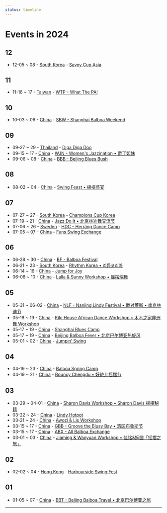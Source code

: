```yaml
---
status: timeline
---
```


# Events in 2024
## 12

- 12-05 ~ 08 - [South Korea](2024/ko_KR/index.md) - [Savoy Cup Asia](2024/ko_KR/savoy-cup-asia.md)

## 11

- 11-16 ~ 17 - [Taiwan](2024/zh_TW/index.md) - [WTP - What The PA!](2024/zh_TW/what-the-pa.md)

## 10

- 10-03 ~ 06 - [China](2024/zh_CN/index.md) - [SBW - Shanghai Balboa Weekend](2024/zh_CN/shanghai-balboa-weekend.md)

## 09

- 09-27 ~ 29 - [Thailand](2024/th_TH/index.md) - [Diga Diga Doo](2024/th_TH/diga-diga-doo.md)
- 09-15 ~ 17 - [China](2024/zh_CN/index.md) - [WJN - Women's Jazzination • 爵了姐妹](2024/zh_CN/womens-jazzination.md)
- 09-06 ~ 08 - [China](2024/zh_CN/index.md) - [BBB - Beijing Blues Bush](2024/zh_CN/beijing-blues-bush.md)

## 08

- 08-02 ~ 04 - [China](2024/zh_CN/index.md) - [Swing Feast • 摇摆盛宴](2024/zh_CN/swing-feast.md)

## 07

- 07-27 ~ 27 - [South Korea](2024/ko_KR/index.md) - [Champions Cup Korea](2024/ko_KR/champions-cup-korea.md)
- 07-19 ~ 21 - [China](2024/zh_CN/index.md) - [Jazz Do It • 北京林迪舞交流节](2024/zh_CN/jazz-do-it.md)
- 07-06 ~ 26 - [Sweden](2024/sv_SE/index.md) - [HDC - Herräng Dance Camp](2024/sv_SE/herrang-dance-camp.md)
- 07-05 ~ 07 - [China](2024/zh_CN/index.md) - [Funs Swing Exchange](2024/zh_CN/funs-swing-exchange.md)

## 06

- 06-28 ~ 30 - [China](2024/zh_CN/index.md) - [BF - Balboa Festival](2024/zh_CN/balboa-festival.md)
- 06-21 ~ 23 - [South Korea](2024/ko_KR/index.md) - [Rhythm Korea • 리듬코리아](2024/ko_KR/rhythm-korea.md)
- 06-14 ~ 16 - [China](2024/zh_CN/index.md) - [Jump for Joy](2024/zh_CN/jump-for-joy.md)
- 06-08 ~ 10 - [China](2024/zh_CN/index.md) - [Lalla & Sunny Workshop • 摇摆端舞](2024/zh_CN/dali-lalla-n-sunny-workshop.md)

## 05

- 05-31 ~ 06-02 - [China](2024/zh_CN/index.md) - [NLF - Nanjing Lindy Festival • 爵对莱斯 • 南京林迪节](2024/zh_CN/nanjing-lindy-festival.md)
- 05-18 ~ 19 - [China](2024/zh_CN/index.md) - [Kiki House African Dance Workshop • 木木之家非洲舞 Workshop](2024/zh_CN/xiamen-kiki-house-african-dance-workshop.md)
- 05-17 ~ 19 - [China](2024/zh_CN/index.md) - [Shanghai Blues Camp](2024/zh_CN/shanghai-blues-camp.md)
- 05-17 ~ 19 - [China](2024/zh_CN/index.md) - [Beijing Balboa Fever • 北京巴尔博亚热旋风](2024/zh_CN/beijing-balboa-fever.md)
- 05-01 ~ 02 - [China](2024/zh_CN/index.md) - [Jumpin’ Swing](2024/zh_CN/jumping-swing.md)

## 04

- 04-19 ~ 23 - [China](2024/zh_CN/index.md) - [Balboa Spring Camp](2024/zh_CN/balboa-spring-camp.md)
- 04-19 ~ 21 - [China](2024/zh_CN/index.md) - [Bouncy Chengdu • 妖艳儿摇摆节](2024/zh_CN/bouncy-chengdu.md)

## 03

- 03-29 ~ 04-01 - [China](2024/zh_CN/index.md) - [Sharon Davis Workshop • Sharon Davis 摇摆秘籍](2024/zh_CN/beijing-sharon-davis-workshop.md)
- 03-22 ~ 24 - [China](2024/zh_CN/index.md) - [Lindy Hotpot](2024/zh_CN/lindy-hotpot.md)
- 03-21 ~ 24 - [China](2024/zh_CN/index.md) - [Awozi & Lis Workshop](2024/zh_CN/xiamen-awozi-n-lis-workshop.md)
- 03-15 ~ 17 - [China](2024/zh_CN/index.md) - [GBB - Groove the Blusy Bay • 湾区布鲁斯节](2024/zh_CN/groove-the-blusy-bay.md)
- 03-15 ~ 17 - [China](2024/zh_CN/index.md) - [ABX - All Balboa Exchange](2024/zh_CN/all-balboa-exchange.md)
- 03-01 ~ 03 - [China](2024/zh_CN/index.md) - [Jiaming & Wanyuan Workshop • 佳铭&婉圆「摇摆之旅」](2024/zh_CN/xiamen-jiaming-n-wanyuan-workshop.md)

## 02

- 02-02 ~ 04 - [Hong Kong](2024/zh_HK/index.md) - [Harbourside Swing Fest](2024/zh_HK/harbourside-swing-fest.md)

## 01

- 01-05 ~ 07 - [China](2024/zh_CN/index.md) - [BBT - Beijing Balboa Travel • 北京巴尔博亚之旅](2024/zh_CN/beijing-balboa-travel.md)

---

